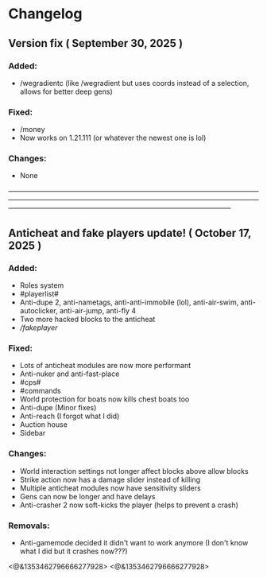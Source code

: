 # Changelog


## Version fix ( September 30, 2025 ) 
### Added:
* /wegradientc (like /wegradient but uses coords instead of a selection, allows for better deep gens)

### Fixed:
* /money
* Now works on 1.21.111 (or whatever the newest one is lol)

### Changes:
* None

————————————————————————————————————————————————————————————————————————————————————————————————————————

## Anticheat and fake players update! ( October 17, 2025 )

### Added:
* Roles system
* #playerlist#
* Anti-dupe 2, anti-nametags, anti-anti-immobile (lol), anti-air-swim, anti-autoclicker, anti-air-jump, anti-fly 4
* Two more hacked blocks to the anticheat
* */fakeplayer*

### Fixed:
* Lots of anticheat modules are now more performant
* Anti-nuker and anti-fast-place
* #cps#
* #commands
* World protection for boats now kills chest boats too
* Anti-dupe (Minor fixes)
* Anti-reach (I forgot what I did)
* Auction house
* Sidebar

### Changes:
* World interaction settings not longer affect blocks above allow blocks
* Strike action now has a damage slider instead of killing
* Multiple anticheat modules now have sensitivity sliders
* Gens can now be longer and have delays
* Anti-crasher 2 now soft-kicks the player (helps to prevent a crash)

### Removals:
* Anti-gamemode decided it didn't want to work anymore (I don't know what I did but it crashes now???)

<@&1353462796666277928> <@&1353462796666277928>
